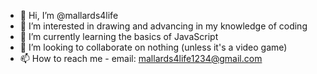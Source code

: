 - 👋 Hi, I’m @mallards4life
- 👀 I’m interested in drawing and advancing in my knowledge of coding
- 🌱 I’m currently learning the basics of JavaScript
- 💞️ I’m looking to collaborate on nothing (unless it's a video game)
- 📫 How to reach me - email: mallards4life1234@gmail.com

<!---
mallards4life/mallards4life is a ✨ special ✨ repository because its `README.md` (this file) appears on your GitHub profile.
You can click the Preview link to take a look at your changes.
--->

